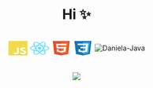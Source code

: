 <div align="center">
    <h1>Hi ✨</h1>  
</div>

<!-- Linguagens utilizadas -->
<div align="center"><br>
  <img align="center" alt="Daniela-Js" height="30" width="40" src="https://raw.githubusercontent.com/devicons/devicon/master/icons/javascript/javascript-plain.svg">
  <img align="center" alt="Daniela-React" height="30" width="40" src="https://raw.githubusercontent.com/devicons/devicon/master/icons/react/react-original.svg">
  <img align="center" alt="Daniela-HTML" height="30" width="40" src="https://raw.githubusercontent.com/devicons/devicon/master/icons/html5/html5-original.svg">
  <img align="center" alt="Daniela-CSS" height="30" width="40" src="https://raw.githubusercontent.com/devicons/devicon/master/icons/css3/css3-original.svg">
  <img align="center" alt="Daniela-Java" height="30" width="40" src="https://cdn.jsdelivr.net/gh/devicons/devicon/icons/java/java-original.svg">
</div>
<br>

<!-- Gif --> 
<br>
<div align="center">
    <img height="120em" src="https://openseauserdata.com/files/6fc9db7cd1096f7a3f65930286db687a.gif">
</div>


<!-- Status 
<div align="center"><br>
  <a href="https://github.com/danielaalmeiida"> 
  <img height="180em" src="https://github-readme-stats.vercel.app/api?username=danielaalmeiida&show_icons=true&theme=dracula">
  <img height="180em" src="https://github-readme-stats.vercel.app/api/top-langs/?username=danielaalmeiida&layout=compact">
</div>
<br>
-->

<!-- Projects 
<div style="display: inline_block"><br>
  <a href="https://github.com/danielaalmeiida/fintech"> 
  <img height="100em" src="https://github-readme-stats.vercel.app/api/pin/?username=danielaalmeiida&repo=fintech">
</div>
<br>
--> 
